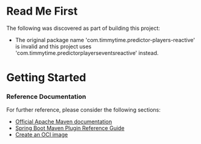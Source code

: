 # Read Me First
The following was discovered as part of building this project:

* The original package name 'com.timmytime.predictor-players-reactive' is invalid and this project uses 'com.timmytime.predictorplayerseventsreactive' instead.

# Getting Started

### Reference Documentation
For further reference, please consider the following sections:

* [Official Apache Maven documentation](https://maven.apache.org/guides/index.html)
* [Spring Boot Maven Plugin Reference Guide](https://docs.spring.io/spring-boot/docs/2.3.1.RELEASE/maven-plugin/reference/html/)
* [Create an OCI image](https://docs.spring.io/spring-boot/docs/2.3.1.RELEASE/maven-plugin/reference/html/#build-image)

